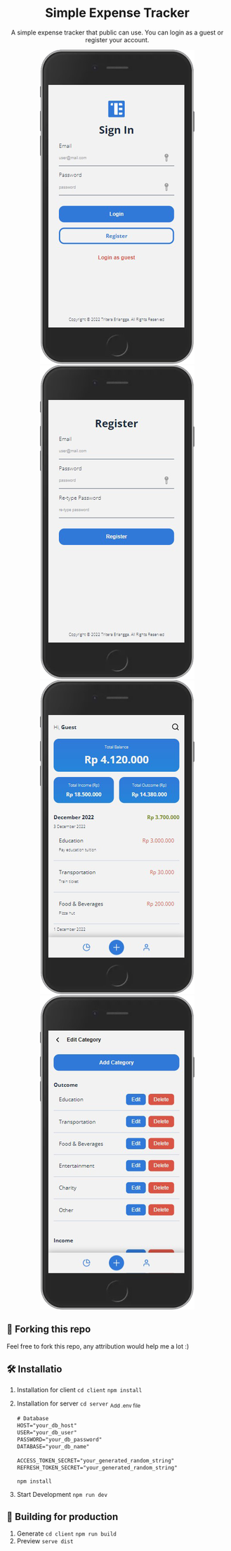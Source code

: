 <div align='center'><h1>Simple Expense Tracker</h1>
<p>A simple expense tracker that public can use. You can login as a guest or register your account.</p>
</div>

<div align='center'>
   <img src="https://github.com/troy213/expense-tracker/blob/media/1.png" />
   <img src="https://github.com/troy213/expense-tracker/blob/media/2.png" />
   <img src="https://github.com/troy213/expense-tracker/blob/media/3.png" />
   <img src="https://github.com/troy213/expense-tracker/blob/media/4.png" />
</div>

## 🍴 Forking this repo

Feel free to fork this repo, any attribution would help me a lot :)

## 🛠 Installatio

1. Installation for client
   `cd client`
   `npm install`
2. Installation for server
   `cd server`
   <sub>Add .env file</sub>

   ```
   # Database
   HOST="your_db_host"
   USER="your_db_user"
   PASSWORD="your_db_password"
   DATABASE="your_db_name"

   ACCESS_TOKEN_SECRET="your_generated_random_string"
   REFRESH_TOKEN_SECRET="your_generated_random_string"
   ```

   `npm install`

3. Start Development
   `npm run dev`

## 🚀 Building for production

1. Generate
   `cd client`
   `npm run build`
2. Preview
   `serve dist`
